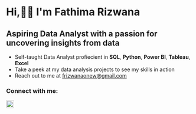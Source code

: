 # Hi,🙋‍♀️ I'm Fathima Rizwana
## Aspiring Data Analyst with a passion for uncovering insights from data

* Self-taught Data Analyst profiecient in **SQL**, **Python**, **Power BI**, **Tableau**, **Excel** <br>
* Take a peek at my data analysis projects to see my skills in action <br>
* Reach out to me at frizwanaonew@gmail.com <br>

### Connect with me:<br>
<a href="https://www.linkedin.com/in/fathima-rizwana-617703157/"><img align="left" src="https://raw.githubusercontent.com/yushi1007/yushi1007/main/images/linkedin.svg" alt="Yu Shi | LinkedIn" width="21px"/></a>


